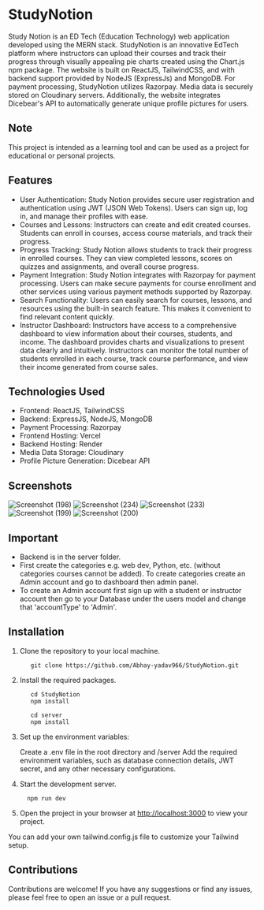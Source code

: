 # StudyNotion
Study Notion is an ED Tech (Education Technology) web application developed using the MERN stack. StudyNotion is an innovative EdTech platform where instructors can upload their courses and track their progress through visually appealing pie charts created using the Chart.js npm package. The website is built on ReactJS, TailwindCSS, and with backend support provided by NodeJS (ExpressJs) and MongoDB. For payment processing, StudyNotion utilizes Razorpay. Media data is securely stored on Cloudinary servers. Additionally, the website integrates Dicebear's API to automatically generate unique profile pictures for users.
## Note
This project is intended as a learning tool and can be used as a project for educational or personal projects.
## Features
- User Authentication: Study Notion provides secure user registration and authentication using JWT (JSON Web Tokens). Users can sign up, log in, and manage their profiles with ease.
- Courses and Lessons: Instructors can create and edit created courses. Students can enroll in courses, access course materials, and track their progress.
- Progress Tracking: Study Notion allows students to track their progress in enrolled courses. They can view completed lessons, scores on quizzes and assignments, and overall course progress.
- Payment Integration: Study Notion integrates with Razorpay for payment processing. Users can make secure payments for course enrollment and other services using various payment methods supported by Razorpay.
- Search Functionality: Users can easily search for courses, lessons, and resources using the built-in search feature. This makes it convenient to find relevant content quickly.
- Instructor Dashboard: Instructors have access to a comprehensive dashboard to view information about their courses, students, and income. The dashboard provides charts and visualizations to present data clearly and intuitively. Instructors can monitor the total number of students enrolled in each course, track course performance, and view their income generated from course sales.
## Technologies Used
- Frontend: ReactJS, TailwindCSS
- Backend: ExpressJS, NodeJS, MongoDB
- Payment Processing: Razorpay
- Frontend Hosting: Vercel
- Backend Hosting: Render
- Media Data Storage: Cloudinary
- Profile Picture Generation: Dicebear API
## Screenshots
![Screenshot (198)](https://github.com/Abhay-yadav966/StudyNotion/assets/115336330/9412db4c-0d21-405b-967c-3e39c5c5c534)
![Screenshot (234)](https://github.com/Abhay-yadav966/Travel-agency-website/assets/115336330/986f473b-3db2-421a-b4c1-a062c5eb7a86)
![Screenshot (233)](https://github.com/Abhay-yadav966/StudyNotion/assets/115336330/bb32c363-6dd2-4ca2-af4e-4bad4c864303)
![Screenshot (199)](https://github.com/Abhay-yadav966/StudyNotion/assets/115336330/6106d60f-c0c1-43cc-8da5-f88e28d9bd4d)
![Screenshot (200)](https://github.com/Abhay-yadav966/StudyNotion/assets/115336330/b4e0d291-ff35-4332-98c5-6d2f174fe58d)
## Important
- Backend is in the server folder.
- First create the categories e.g. web dev, Python, etc. (without categories courses cannot be added). To create categories create an Admin account and go to dashboard then admin panel.
- To create an Admin account first sign up with a student or instructor account then go to your Database under the users model and change that 'accountType' to 'Admin'.
## Installation
1. Clone the repository to your local machine.
   ```
      git clone https://github.com/Abhay-yadav966/StudyNotion.git
   ```
2. Install the required packages.
   ```
      cd StudyNotion
      npm install

      cd server
      npm install
   ```
3. Set up the environment variables:

   Create a .env file in the root directory and /server Add the required environment variables, such as database connection details, JWT secret, and any other necessary configurations.
4. Start the development server.
   ```
     npm run dev
   ```
5. Open the project in your browser at [http://localhost:3000](http://localhost:3000) to view your project.

You can add your own tailwind.config.js file to customize your Tailwind setup.
## Contributions
Contributions are welcome! If you have any suggestions or find any issues, please feel free to open an issue or a pull request.